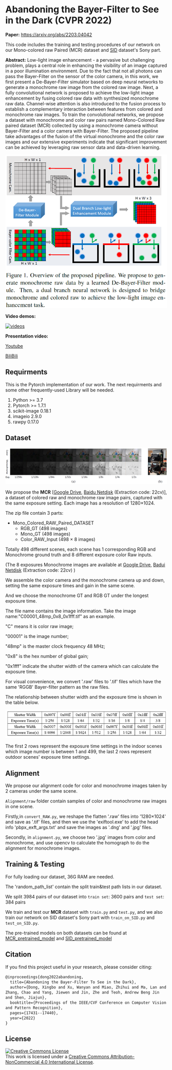 # Abandoning the Bayer-Filter to See in the Dark (CVPR 2022)

**Paper:** https://arxiv.org/abs/2203.04042

This code includes the training and testing procedures of our network on our Mono-colored raw Paired (MCR) dataset and [SID](https://github.com/cchen156/Learning-to-See-in-the-Dark) dataset's Sony part.

**Abstract:** 
Low-light image enhancement - a pervasive but challenging problem, plays a central role in enhancing the visibility of an image captured in a poor illumination environment. 
Due to the fact that not all photons can pass the Bayer-Filter on the sensor of the color camera, in this work, we first present a De-Bayer-Filter simulator based on deep neural networks to generate a monochrome raw image from the colored raw image. 
Next, a fully convolutional network is proposed to achieve the low-light image enhancement by fusing colored raw data with synthesized monochrome raw data. 
Channel-wise attention is also introduced to the fusion process to establish a complementary interaction between features from colored and monochrome raw images. 
To train the convolutional networks, we propose a dataset with monochrome and color raw pairs named Mono-Colored Raw paired dataset (MCR) collected by using a monochrome camera without Bayer-Filter and a color camera with Bayer-Filter. 
The proposed pipeline take advantages of the fusion of the virtual monochrome and the color raw images and our extensive experiments indicate that significant improvement can be achieved by leveraging raw sensor data and data-driven learning.

![pipeline](md_material/pipeline.png)

**Video demos:**

[![videos](https://img.youtube.com/vi/NVHAmH66OC4/0.jpg)](https://www.youtube.com/watch?v=NVHAmH66OC4)

**Presentation video:**

[Youtube](https://youtu.be/z2NGdhju5nA)

[BiliBili](https://www.bilibili.com/video/BV1yY411F7he?share_source=copy_web)

## Requirments
This is the Pytorch implementation of our work. The next requirments and some other frequently-used Library will be needed.

1. Python >= 3.7
2. Pytorch >= 1.7.1
3. scikit-image 0.18.1
4. imageio 2.9.0
5. rawpy 0.17.0


## Dataset
![dataset](md_material/dataset.png)


We propose the **MCR** 
[[Google Drive](https://drive.google.com/file/d/1Q3NYGyByNnEKt_mREzD2qw9L2TuxCV_r/view?usp=share_link),
[Baidu Netdisk](https://pan.baidu.com/s/1xOnVFJ7TMHUexw0-SFfMZA) (Extraction code: 22cv)],
a dataset of colored raw and monochrome raw image pairs, captured with the same exposure setting. Each image has a resolution of 1280×1024.

The zip file contain 3 parts:
- Mono_Colored_RAW_Paired_DATASET
  - RGB_GT (498 images)
  - Mono_GT (498 images)
  - Color_RAW_Input (498 × 8 images)

Totally 498 different scenes, each scene has 1 corresponding RGB and Monochrome ground truth and 8 different exposure color Raw inputs.

(The 8 exposures Monochrome images are available at [Google Drive](https://drive.google.com/file/d/1mQml2a8U7HecRvCldxiwvjK4ZexUB7LU/view?usp=sharing), [Badui Netdisk](https://pan.baidu.com/s/1xvVKivKyjdgKomPI0F5pdQ) (Extraction code: 22cv) )

We assemble the color camera and the monochrome camera up and down, setting the same exposure times and gain in the same scene.

And we choose the monochrome GT and RGB GT under the longest exposure time.

The file name contains the image information. Take the image name:"C00001_48mp_0x8_0x1fff.tif" as an example.

"C" means it is color raw image;

"00001" is the image number; 

"48mp" is the master clock frequency 48 MHz; 

"0x8" is the hex number of global gain; 

"0x1fff" indicate the shutter width of the camera which can calculate the exposure time. 

For visual convenience, we convert '.raw' files to '.tif' files which have the same 'RGGB' Bayer-filter pattern as the raw files.

The relationship between shutter width and the exposure time is shown in the table below.  

![teaser](md_material/exposure_times.png)

The first 2 rows represent the exposure time settings in the indoor scenes which image number is between 1 and 499, the last 2 rows represent outdoor scenes' exposure time settings.

## Alignment
We propose our alignment code for color and monochrome images taken by 2 cameras under the same scene.

`Alignment/raw` folder contain samples of color and monochrome raw images in one scene.

Firstly,in `convert_RAW.py`, we reshape the flatten '.raw' files into '1280×1024' and save as '.tif' files, and then we use the 'exiftool.exe' to add the head info 'pbpx_exft_args.txt' and save the images as '.dng' and '.jpg' files.

Secondly, in `alignment.py`, we choose two '.jpg' images from color and monochrome, and use opencv to calculate the homograph to do the alignment for monochrome images.

## Training & Testing 

For fully loading our dataset, 36G RAM are needed.

The 'random_path_list' contain the split train&test path lists in our dataset.

We split 3984 pairs of our dataset into `train set`: 3600 pairs and `test set`: 384 pairs

We train and test our **MCR** dataset with `train.py` and `test.py`, and we also train our network on SID dataset's Sony part with `train_on_SID.py` and `test_on_SID.py`.

The pre-trained models on both datasets can be found at [MCR_pretrained_model](https://drive.google.com/file/d/1GDQxKobmIxw1hn9EToghcBNmKcnT_eJo/view?usp=sharing) and [SID_pretrained_model](https://drive.google.com/file/d/1m4Os_EpOQpBbaFXcHbEQA048prMrE8Rl/view?usp=sharing) 

## Citation
If you find this project useful in your research, please consider citing:
```
@inproceedings{dong2022abandoning,
  title={Abandoning the Bayer-Filter To See in the Dark},
  author={Dong, Xingbo and Xu, Wanyan and Miao, Zhihui and Ma, Lan and Zhang, Chao and Yang, Jiewen and Jin, Zhe and Teoh, Andrew Beng Jin and Shen, Jiajun},
  booktitle={Proceedings of the IEEE/CVF Conference on Computer Vision and Pattern Recognition},
  pages={17431--17440},
  year={2022}
}
```

## License
<a rel="license" href="http://creativecommons.org/licenses/by-nc/4.0/"><img alt="Creative Commons License" style="border-width:0" src="https://i.creativecommons.org/l/by-nc/4.0/80x15.png" /></a><br />This work is licensed under a <a rel="license" href="http://creativecommons.org/licenses/by-nc/4.0/">Creative Commons Attribution-NonCommercial 4.0 International License</a>.
